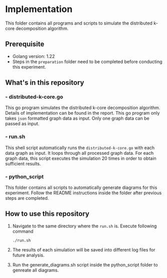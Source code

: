 # Implementation
This folder contains all programs and scripts to simulate the distributed k-core decomposition algorithm.
## Prerequisite
- Golang version: 1.22
- Steps in the `preparation` folder need to be completed before conducting this experiment.
## What's in this repository

### - distributed-k-core.go
This go program simulates the distributed k-core decomposition algorithm. Details of implementation can be found in the report.
This go program only takes `json` formatted graph data as input. Only one graph data can be passed as input.
### - run.sh
This shell script automatically runs the `distributed-k-core.go` with each data graph as input.
It loops through all processed graph data. For each graph data, this script executes the simulation 20 times in order to obtain sufficient results.
### - python_script
This folder contains all scripts to automatically generate diagrams for this experiment. Follow the README instructions inside the folder after previous steps are completed.

## How to use this repository
1. Navigate to the same directory where the `run.sh` is. Execute following command
    ```shell
    ./run.sh
    ```
2. The results of each simulation will be saved into different log files for future analysis.

3. Run the generate_diagrams.sh script inside the python_script folder to genreate all diagrams.

